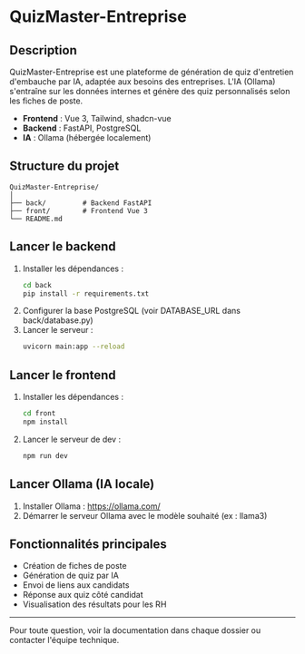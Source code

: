 # QuizMaster-Entreprise

## Description
QuizMaster-Entreprise est une plateforme de génération de quiz d'entretien d'embauche par IA, adaptée aux besoins des entreprises. L'IA (Ollama) s'entraîne sur les données internes et génère des quiz personnalisés selon les fiches de poste.

- **Frontend** : Vue 3, Tailwind, shadcn-vue
- **Backend** : FastAPI, PostgreSQL
- **IA** : Ollama (hébergée localement)

## Structure du projet

```
QuizMaster-Entreprise/
│
├── back/         # Backend FastAPI
├── front/        # Frontend Vue 3
└── README.md
```

## Lancer le backend

1. Installer les dépendances :
   ```bash
   cd back
   pip install -r requirements.txt
   ```
2. Configurer la base PostgreSQL (voir DATABASE_URL dans back/database.py)
3. Lancer le serveur :
   ```bash
   uvicorn main:app --reload
   ```

## Lancer le frontend

1. Installer les dépendances :
   ```bash
   cd front
   npm install
   ```
2. Lancer le serveur de dev :
   ```bash
   npm run dev
   ```

## Lancer Ollama (IA locale)

1. Installer Ollama : https://ollama.com/
2. Démarrer le serveur Ollama avec le modèle souhaité (ex : llama3)

## Fonctionnalités principales
- Création de fiches de poste
- Génération de quiz par IA
- Envoi de liens aux candidats
- Réponse aux quiz côté candidat
- Visualisation des résultats pour les RH

---

Pour toute question, voir la documentation dans chaque dossier ou contacter l'équipe technique.